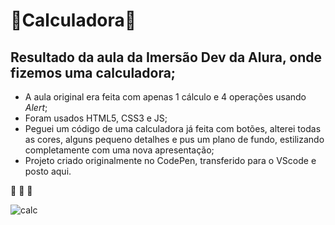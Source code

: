 # 📱Calculadora📱

## Resultado da aula da Imersão Dev da Alura, onde fizemos uma calculadora;

* A aula original era feita com apenas 1 cálculo e 4 operações usando _Alert_;
* Foram usados HTML5, CSS3 e JS;
* Peguei um código de uma calculadora já feita com botões, alterei todas as cores, alguns pequeno detalhes e pus um plano de fundo, estilizando completamente com uma nova apresentação;
* Projeto criado originalmente no CodePen, transferido para o VScode e posto aqui.

🚀 🚀 🚀

![calc](https://user-images.githubusercontent.com/82122343/117519471-01713780-af7a-11eb-9e76-0cec76d09ea7.png)
